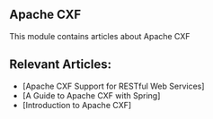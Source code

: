 ## Apache CXF

This module contains articles about Apache CXF

## Relevant Articles:

- [Apache CXF Support for RESTful Web Services]
- [A Guide to Apache CXF with Spring]
- [Introduction to Apache CXF]
